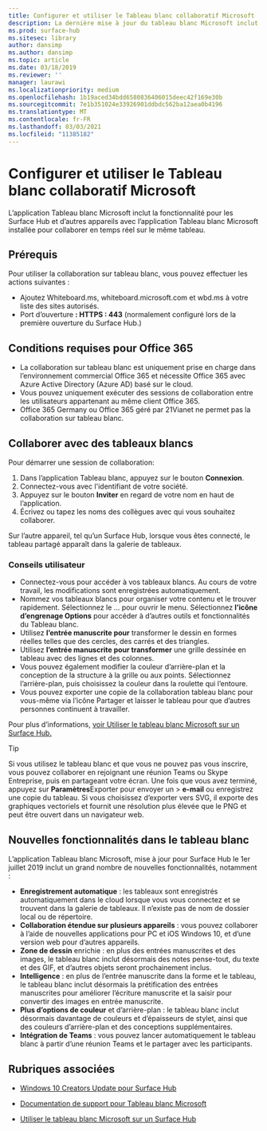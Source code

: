 ```yaml
---
title: Configurer et utiliser le Tableau blanc collaboratif Microsoft
description: La dernière mise à jour du tableau blanc Microsoft inclut la possibilité pour deux Surface Hub de collaborer en temps réel sur le même tableau.
ms.prod: surface-hub
ms.sitesec: library
author: dansimp
ms.author: dansimp
ms.topic: article
ms.date: 03/18/2019
ms.reviewer: ''
manager: laurawi
ms.localizationpriority: medium
ms.openlocfilehash: 1b19aced34bdd6580836406015deec42f169e30b
ms.sourcegitcommit: 7e1b351024e33926901ddbdc562ba12aea0b4196
ms.translationtype: MT
ms.contentlocale: fr-FR
ms.lasthandoff: 03/03/2021
ms.locfileid: "11385182"
---
```

# <a name="set-up-and-use-microsoft-whiteboard"></a>Configurer et utiliser le Tableau blanc collaboratif Microsoft

L’application Tableau blanc Microsoft inclut la fonctionnalité pour les Surface Hub et d’autres appareils avec l’application Tableau blanc Microsoft installée pour collaborer en temps réel sur le même tableau.

## <a name="prerequisites"></a>Prérequis

Pour utiliser la collaboration sur tableau blanc, vous pouvez effectuer les actions suivantes :

- Ajoutez Whiteboard.ms, whiteboard.microsoft.com et wbd.ms à votre liste des sites autorisés.
- Port d’ouverture **: HTTPS : 443** (normalement configuré lors de la première ouverture du Surface Hub.)

## <a name="office-365-requirements"></a>Conditions requises pour Office 365

- La collaboration sur tableau blanc est uniquement prise en charge dans l’environnement commercial Office 365 et nécessite Office 365 avec Azure Active Directory (Azure AD) basé sur le cloud.
- Vous pouvez uniquement exécuter des sessions de collaboration entre les utilisateurs appartenant au même client Office 365.
- Office 365 Germany ou Office 365 géré par 21Vianet ne permet pas la collaboration sur tableau blanc.

## <a name="collaborating-with-whiteboards"></a>Collaborer avec des tableaux blancs

Pour démarrer une session de collaboration:

1. Dans l’application Tableau blanc, appuyez sur le bouton **Connexion**.
2. Connectez-vous avec l'identifiant de votre société.
3. Appuyez sur le bouton **Inviter** en regard de votre nom en haut de l’application.
4. Écrivez ou tapez les noms des collègues avec qui vous souhaitez collaborer.

Sur l’autre appareil, tel qu’un Surface Hub, lorsque vous êtes connecté, le tableau partagé apparaît dans la galerie de tableaux.

### <a name="user-tips"></a>Conseils utilisateur

- Connectez-vous pour accéder à vos tableaux blancs. Au cours de votre travail, les modifications sont enregistrées automatiquement.
- Nommez vos tableaux blancs pour organiser votre contenu et le trouver rapidement. Sélectionnez le ... pour ouvrir le menu. Sélectionnez **l’icône d’engrenage Options** pour accéder à d’autres outils et fonctionnalités du Tableau blanc.
- Utilisez **l’entrée manuscrite pour** transformer le dessin en formes réelles telles que des cercles, des carrés et des triangles.
- Utilisez **l’entrée manuscrite pour transformer** une grille dessinée en tableau avec des lignes et des colonnes.
- Vous pouvez également modifier la couleur d’arrière-plan et la conception de la structure à la grille ou aux points. Sélectionnez l’arrière-plan, puis choisissez la couleur dans la roulette qui l’entoure.
- Vous pouvez exporter une copie de la collaboration tableau blanc pour vous-même via l’icône Partager et laisser le tableau pour que d’autres personnes continuent à travailler.

Pour plus d’informations, [voir Utiliser le tableau blanc Microsoft sur un Surface Hub.](https://support.office.com/article/use-microsoft-whiteboard-on-a-surface-hub-5c594985-129d-43f9-ace5-7dee96f7621d)

> [!TIP]
>  Si vous utilisez le tableau blanc et que vous ne pouvez pas vous inscrire, vous pouvez collaborer en rejoignant une réunion Teams ou Skype Entreprise, puis en partageant votre écran. Une fois que vous avez terminé, appuyez sur **Paramètres**Exporter pour envoyer un  >  **e-mail** ou enregistrez une copie du tableau. Si vous choisissez d’exporter vers SVG, il exporte des graphiques vectoriels et fournit une résolution plus élevée que le PNG et peut être ouvert dans un navigateur web.

## <a name="new-features-in-whiteboard"></a>Nouvelles fonctionnalités dans le tableau blanc

L’application Tableau blanc Microsoft, mise à jour pour Surface Hub le 1er juillet 2019 inclut un grand nombre de nouvelles fonctionnalités, notamment :

- **Enregistrement automatique** : les tableaux sont enregistrés automatiquement dans le cloud lorsque vous vous connectez et se trouvent dans la galerie de tableaux. Il n’existe pas de nom de dossier local ou de répertoire.
- **Collaboration étendue sur plusieurs appareils** : vous pouvez collaborer à l’aide de nouvelles applications pour PC et iOS Windows 10, et d’une version web pour d’autres appareils.
- **Zone de dessin** enrichie : en plus des entrées manuscrites et des images, le tableau blanc inclut désormais des notes pense-tout, du texte et des GIF, et d’autres objets seront prochainement inclus.
- **Intelligence** : en plus de l’entrée manuscrite dans la forme et le tableau, le tableau blanc inclut désormais la prétification des entrées manuscrites pour améliorer l’écriture manuscrite et la saisir pour convertir des images en entrée manuscrite.
- **Plus d’options de couleur** et d’arrière-plan : le tableau blanc inclut désormais davantage de couleurs et d’épaisseurs de stylet, ainsi que des couleurs d’arrière-plan et des conceptions supplémentaires.
- **Intégration de Teams** : vous pouvez lancer automatiquement le tableau blanc à partir d’une réunion Teams et le partager avec les participants.


## <a name="related-topics"></a>Rubriques associées

- [Windows 10 Creators Update pour Surface Hub](https://www.microsoft.com/surface/support/surface-hub/windows-10-creators-update-surface-hub)

- [Documentation de support pour Tableau blanc Microsoft](https://support.office.com/article/Whiteboard-Help-0c0f2aa0-b1bb-491c-b814-fd22de4d7c01)

- [Utiliser le tableau blanc Microsoft sur un Surface Hub](https://support.office.com/article/use-microsoft-whiteboard-on-a-surface-hub-5c594985-129d-43f9-ace5-7dee96f7621d)
